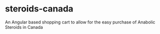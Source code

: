 # steroids-canada
An Angular based shopping cart to allow for the easy purchase of Anabolic Steroids in Canada
